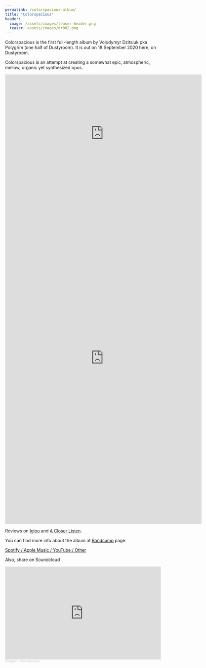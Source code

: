 ```yaml
---
permalink: /colorspacious-album/
title: "Colorspacious"
header:
  image: /assets/images/teaser-header.png
  teaser: assets/images/dr002.png
---
```


Colorspacious is the first full-length album by Volodymyr Dzitsiuk pka Polygrim (one half of Dustyroom). It is out on 18 September 2020 here, on Dustyroom.  

Colorspacious is an attempt at creating a somewhat epic, atmospheric, mellow, organic yet synthesized opus.  

<iframe src="https://open.spotify.com/embed/album/5mhT7EHENPIKl9lmcvV0Hy" width="636" height="380" frameborder="0" allowtransparency="true" allow="encrypted-media"></iframe>

<iframe style="border: 0; width: 636px; height: 1072px;" src="https://bandcamp.com/EmbeddedPlayer/album=445480109/size=large/bgcol=333333/linkcol=0f91ff/transparent=true/" seamless><a href="https://polygrim.bandcamp.com/album/colorspacious">Colorspacious by Polygrim</a></iframe>  

Reviews on [Igloo](https://igloomag.com/reviews/polygrim-colorspacious) and [A Closer Listen](https://acloserlisten.com/2020/09/17/polygrim-colorspacious/).  

You can find more info about the album at [Bandcamp](https://polygrim.bandcamp.com/album/colorspacious) page.  

[Spotify / Apple Music / YouTube / Other](https://distrokid.com/hyperfollow/polygrim/colorspacious)

Also, share on Soundcloud  
<iframe width="100%" height="300" scrolling="no" frameborder="no" allow="autoplay" src="https://w.soundcloud.com/player/?url=https%3A//api.soundcloud.com/playlists/1130726488&color=%23ff5500&auto_play=false&hide_related=false&show_comments=true&show_user=true&show_reposts=false&show_teaser=true&visual=true"></iframe><div style="font-size: 10px; color: #cccccc;line-break: anywhere;word-break: normal;overflow: hidden;white-space: nowrap;text-overflow: ellipsis; font-family: Interstate,Lucida Grande,Lucida Sans Unicode,Lucida Sans,Garuda,Verdana,Tahoma,sans-serif;font-weight: 100;"><a href="https://soundcloud.com/polygrim" title="Polygrim" target="_blank" style="color: #cccccc; text-decoration: none;">Polygrim</a> · <a href="https://soundcloud.com/polygrim/sets/colorspacious" title="Colorspacious" target="_blank" style="color: #cccccc; text-decoration: none;">Colorspacious</a></div>